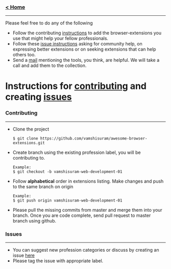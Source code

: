 ### [< Home](https://github.com/vamshisuram/awesome-browser-extensions)
---

Please feel free to do any of the following
* Follow the contributing [instructions](#contributing) to add the browser-extensions you use that might help your fellow professionals.
* Follow these [issue instructions](#issues) asking for community help, on expressing better extensions or on seeking extensions that can help others too.
* Send a [mail](mailto:vamshi.suram25@gmail.com) mentioning the tools, you think, are helpful. We will take a call and add them to the collection.


# Instructions for [contributing](#contributing) and creating [issues](#issues)


### Contributing
---

* Clone the project

  ```
  $ git clone https://github.com/vamshisuram/awesome-browser-extensions.git
  ```

* Create branch using the existing profession label, you will be contributing to.
  ```
  Example:
  $ git checkout -b vamshisuram-web-development-01
  ```

* Follow __alphabetical__ order in extensions listing. Make changes and push to the same branch on origin
  ```
  Example:
  $ git push origin vamshisuram-web-development-01
  ```

* Please pull the missing commits from master and merge them into your branch. Once you are code complete, send pull request to master branch using github.

### Issues
---

* You can suggest new profession categories or discuss by creating an issue [here](https://github.com/vamshisuram/awesome-browser-extensions/issues/new)
* Please tag the issue with appropriate label.
